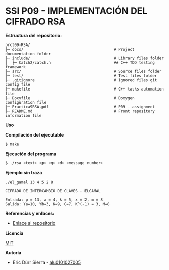 # SSI P09 - IMPLEMENTACIÓN DEL CIFRADO RSA


**Estructura del repositorio:**

```
prct09-RSA/
├─ docs/                                        # Project documentation folder
├─ include/                                     # Library files folder
│  ├─ Catch2/catch.h                            ## C++ TDD testing framework
├─ src/                                         # Source files folder
├─ test/                                        # Test files folder
├─ .gitignore                                   # Ignored files git config file
├─ makefile                                     # C++ tasks automation file
├─ Doxyfile                                     # Doxygen configuration file 
├─ Practica9RSA.pdf                             # P09 - assignment
├─ README.md                                    # Front repository information file
```

**Uso**

**Compilación del ejecutable**

```bash
$ make
```

**Ejecución del programa**

```bash
$ ./rsa <text> <p> <q> <d> <message number>

```

**Ejemplo sin traza**

```
./el_gamal 13 4 5 2 8

CIFRADO DE INTERCAMBIO DE CLAVES - ELGAMAL

Entrada: p = 13, a = 4, k = 5, x = 2, m = 8
Salida: Ya=10, Yb=3, K=9, C=7, K^(-1) = 3, M=8
```


**Referencias y enlaces:**

- [Enlace al repositorio](https://github.com/Eric-Durr/P08-ElGamal)


**Licencia**

[MIT](https://choosealicense.com/licenses/mit/)

**Autoría**

- Eric Dürr Sierra - [alu0101027005](alu0101027005@ull.edu.es)

